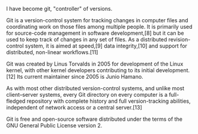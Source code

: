 I have become git, "controller" of versions. 

Git is a version-control system for tracking changes in computer files and coordinating work on those files among multiple people. It is primarily used for source-code management in software development,[8] but it can be used to keep track of changes in any set of files. As a distributed revision-control system, it is aimed at speed,[9] data integrity,[10] and support for distributed, non-linear workflows.[11]

Git was created by Linus Torvalds in 2005 for development of the Linux kernel, with other kernel developers contributing to its initial development.[12] Its current maintainer since 2005 is Junio Hamano.

As with most other distributed version-control systems, and unlike most client–server systems, every Git directory on every computer is a full-fledged repository with complete history and full version-tracking abilities, independent of network access or a central server.[13]

Git is free and open-source software distributed under the terms of the GNU General Public License version 2.